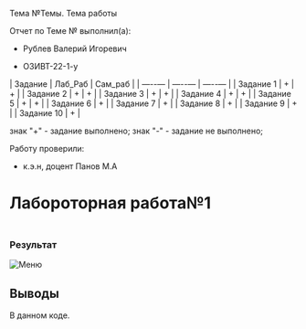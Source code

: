 Тема №Темы. Тема работы

Отчет по Теме № выполнил(а):

- Рублев Валерий Игоревич

- ОЗИВТ-22-1-у

| Задание | Лаб_Раб | Сам_раб |
| —--— | —--— | —--— |
| Задание 1 | + | + |
| Задание 2 | + | + |
| Задание 3 | + | + |
| Задание 4 | + | + |
| Задание 5 | + | + |
| Задание 6 | + |
| Задание 7 | + |
| Задание 8 | + |
| Задание 9 | + |
| Задание 10 | + |

знак "+" - задание выполнено; знак "-" - задание не выполнено;

Работу проверили:

- к.э.н, доцент Панов М.А

# Лабороторная работа№1
###
```python

```
### Результат
![Меню]()
## Выводы
В данном коде.
